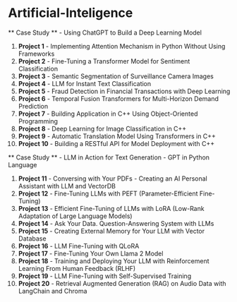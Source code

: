 # Artificial-Inteligence


** Case Study ** - Using ChatGPT to Build a Deep Learning Model
1. **Project 1** - Implementing Attention Mechanism in Python Without Using Frameworks
2. **Project 2** - Fine-Tuning a Transformer Model for Sentiment Classification
3. **Project 3** - Semantic Segmentation of Surveillance Camera Images
4. **Project 4** - LLM for Instant Text Classification
5. **Project 5** - Fraud Detection in Financial Transactions with Deep Learning
6. **Project 6** - Temporal Fusion Transformers for Multi-Horizon Demand Prediction
7. **Project 7** - Building Application in C++ Using Object-Oriented Programming
8. **Project 8** - Deep Learning for Image Classification in C++
9. **Project 9** - Automatic Translation Model Using Transformers in C++
10. **Project 10** - Building a RESTful API for Model Deployment with C++


** Case Study ** - LLM in Action for Text Generation - GPT in Python Language
1. **Project 11** - Conversing with Your PDFs - Creating an AI Personal Assistant with LLM and VectorDB
2. **Project 12** - Fine-Tuning LLMs with PEFT (Parameter-Efficient Fine-Tuning)
3. **Project 13** - Efficient Fine-Tuning of LLMs with LoRA (Low-Rank Adaptation of Large Language Models)
4. **Project 14** - Ask Your Data. Question-Answering System with LLMs
5. **Project 15** - Creating External Memory for Your LLM with Vector Database
6. **Project 16** - LLM Fine-Tuning with QLoRA
7. **Project 17** - Fine-Tuning Your Own Llama 2 Model
8. **Project 18** - Training and Deploying Your LLM with Reinforcement Learning From Human Feedback (RLHF)
9. **Project 19** - LLM Fine-Tuning with Self-Supervised Training
10. **Project 20** - Retrieval Augmented Generation (RAG) on Audio Data with LangChain and Chroma

